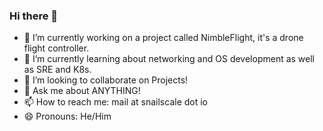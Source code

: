 ### Hi there 👋

<!--
**McRaeAlex/McRaeAlex** is a ✨ _special_ ✨ repository because its `README.md` (this file) appears on your GitHub profile.
-->

- 🔭 I’m currently working on a project called NimbleFlight, it's a drone flight controller.
- 🌱 I’m currently learning about networking and OS development as well as SRE and K8s.
- 👯 I’m looking to collaborate on Projects!
- 💬 Ask me about ANYTHING!
- 📫 How to reach me: mail at snailscale dot io
- 😄 Pronouns: He/Him
